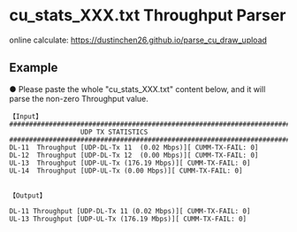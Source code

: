 # cu_stats_XXX.txt Throughput Parser
online calculate: https://dustinchen26.github.io/parse_cu_draw_upload

## Example
● Please paste the whole "cu_stats_XXX.txt" content below, and it will parse the non-zero Throughput value.

```
【Input】
#############################################################################################################################
                  UDP TX STATISTICS
#############################################################################################################################
DL-11  Throughput [UDP-DL-Tx 11  (0.02 Mbps)][ CUMM-TX-FAIL: 0]
DL-12  Throughput [UDP-DL-Tx 12  (0.00 Mbps)][ CUMM-TX-FAIL: 0]
UL-13  Throughput [UDP-UL-Tx (176.19 Mbps)][ CUMM-TX-FAIL: 0]
UL-14  Throughput [UDP-UL-Tx (0.00 Mbps)][ CUMM-TX-FAIL: 0]


【Output】

DL-11 Throughput [UDP-DL-Tx 11 (0.02 Mbps)][ CUMM-TX-FAIL: 0]
UL-13 Throughput [UDP-UL-Tx (176.19 Mbps)][ CUMM-TX-FAIL: 0]
```